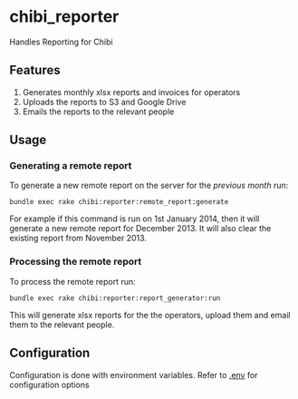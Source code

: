 # chibi_reporter

Handles Reporting for Chibi

## Features

1. Generates monthly xlsx reports and invoices for operators
2. Uploads the reports to S3 and Google Drive
3. Emails the reports to the relevant people

## Usage

### Generating a remote report

To generate a new remote report on the server for the *previous month* run:

```shell
bundle exec rake chibi:reporter:remote_report:generate
```

For example if this command is run on 1st January 2014, then it will generate a new remote report for December 2013. It will also clear the existing report from November 2013.

### Processing the remote report

To process the remote report run:

```shell
bundle exec rake chibi:reporter:report_generator:run
```

This will generate xlsx reports for the the operators, upload them and email them to the relevant people.

## Configuration

Configuration is done with environment variables. Refer to [.env](https://github.com/dwilkie/chibi-reporter/blob/master/.env) for configuration options

